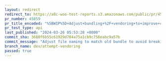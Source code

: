 ```yaml
---
layout: redirect
redirect_to: https://a8c-woo-test-reports.s3.amazonaws.com/public/pr/45859/api/index.html
pr_number: 45859
pr_title_encoded: "%5BWIP%5D+Adjust+bundling+%2F+vendoring+to+improve+cart%2Fcheckout+performance"
pr_test_type: api
last_published: "2024-03-26 05:53:28 +0000"
commit_sha: 3688f6b55c61929d704a75a1cb9c756eabc9a57b
commit_message: "Adjust file naming to match old bundle to avoid breaking translations."
branch_name: dev/attempt-vendoring
passed: true
---
```


